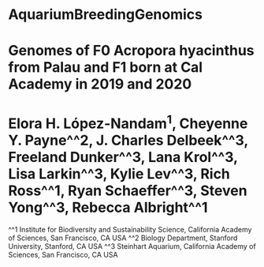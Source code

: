 # AquariumBreedingGenomics
# Genomes of F0 Acropora hyacinthus from Palau and F1 born at Cal Academy in 2019 and 2020
# Elora H. López-Nandam<sup>1</sup>, Cheyenne Y. Payne^^2, J. Charles Delbeek^^3, Freeland Dunker^^3, Lana Krol^^3, Lisa Larkin^^3, Kylie Lev^^3, Rich Ross^^1, Ryan Schaeffer^^3, Steven Yong^^3, Rebecca Albright^^1

^^1 Institute for Biodiversity and Sustainability Science, California Academy of Sciences, San Francisco, CA USA
^^2 Biology Department, Stanford University, Stanford, CA USA
^^3 Steinhart Aquarium, California Academy of Sciences, San Francisco, CA USA
 
